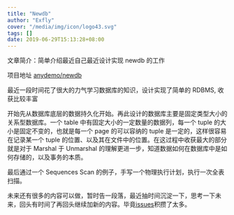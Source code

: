```yaml
---
title: "Newdb"
author: "Exfly"
cover: "/media/img/icon/logo43.svg"
tags: []
date: 2019-06-29T15:13:28+08:00
---
```


文章简介：简单介绍最近自己最近设计实现 newdb 的工作

<!--more-->

项目地址 [anydemo/newdb](https://github.com/anydemo/newdb)

最近一段时间花了很大的力气学习数据库的知识，设计实现了简单的 RDBMS, 收获比较丰富

开始先从数据库底层的数据持久化开始。再此设计的数据库主要是固定类型大小的关系型数据库。一个 table 中有固定大小的一定数量的数据列，每一个 tuple 的大小是固定不变的，也就是每一个 page 的可以容纳的 tuple 是一定的，这样很容易在记录某一个 tuple 的位置、以及其在文件中的位置。在这过程中收获最大的部分就是对于 Marshal 于 Unmarshal 的理解更进一步，知道数据如何在数据库中是如何存储的，以及事务的本质。

最后通过一个 Sequences Scan 的例子，手写一个物理执行计划，执行一次全表扫描。

未来还有很多的内容可以做，暂时告一段落，最近抽时间沉淀一下，思考一下未来，回头有时间了再回头继续加新的内容。毕竟[issues](https://github.com/anydemo/newdb/issues)积攒了太多。
